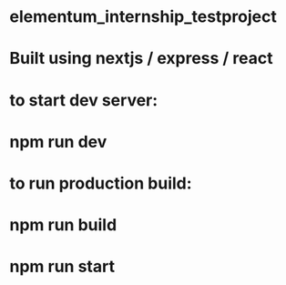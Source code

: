 # elementum_internship_testproject
#
# Built using nextjs / express / react
#
# to start dev server:
# npm run dev
#
# to run production build:
# npm run build
# npm run start

